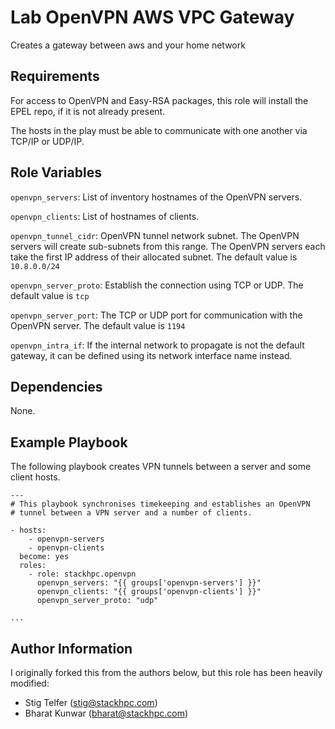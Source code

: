 Lab OpenVPN AWS VPC Gateway
===========================

Creates a gateway between aws and your home network

Requirements
------------

For access to OpenVPN and Easy-RSA packages, this role will install
the EPEL repo, if it is not already present.

The hosts in the play must be able to communicate with one another
via TCP/IP or UDP/IP.


Role Variables
--------------

`openvpn_servers`: List of inventory hostnames of the OpenVPN servers.

`openvpn_clients`: List of hostnames of clients.

`openvpn_tunnel_cidr`: OpenVPN tunnel network subnet.  The OpenVPN servers
  will create sub-subnets from this range.  The OpenVPN servers each take
  the first IP address of their allocated subnet.
  The default value is `10.8.0.0/24`

`openvpn_server_proto`: Establish the connection using TCP or UDP.
  The default value is `tcp`

`openvpn_server_port`: The TCP or UDP port for communication with the
  OpenVPN server.
  The default value is `1194`

`openvpn_intra_if`: If the internal network to propagate is not the default
  gateway, it can be defined using its network interface name instead.

Dependencies
------------

None.

Example Playbook
----------------

The following playbook creates VPN tunnels between a server and
some client hosts.

    ---
    # This playbook synchronises timekeeping and establishes an OpenVPN
    # tunnel between a VPN server and a number of clients.

    - hosts:
        - openvpn-servers
        - openvpn-clients
      become: yes
      roles:
        - role: stackhpc.openvpn
          openvpn_servers: "{{ groups['openvpn-servers'] }}"
          openvpn_clients: "{{ groups['openvpn-clients'] }}"
          openvpn_server_proto: "udp"

    ...

Author Information
------------------
I originally forked this from the authors below, but this role has been heavily modified:

- Stig Telfer (<stig@stackhpc.com>)
- Bharat Kunwar (<bharat@stackhpc.com>)
